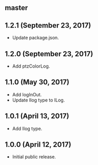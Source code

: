 ## master

## 1.2.1 (September 23, 2017)

* Update package.json.

## 1.2.0 (September 23, 2017)

* Add ptzColorLog.


## 1.1.0 (May 30, 2017)

* Add logInOut.
* Update Ilog type to ILog.

## 1.0.1 (April 13, 2017)

* Add Ilog type.

## 1.0.0 (April 12, 2017)

* Initial public release.
